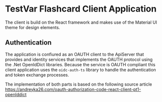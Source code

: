 # TestVar Flashcard Client Application

The client is build on the React framework and makes use of the Material UI theme for design elements.

## Authentication

The application is confiured as an OAUTH client to the ApiServer that provides and identity services that
implements the OAUTH protocol using the .Net OpenIdDict libraries. Because the service is OAUTH compliant
this client application uses the `oidc-auth-ts` library to handle the authentication and token exchange
processes.

The implementation of both parts is based on the following source article https://andreyka26.com/oauth-authorization-code-react-client-pt1-openIddict